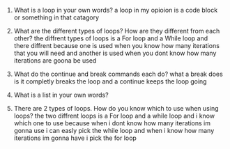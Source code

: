 1. What is a loop in your own words?
a loop in my opioion is a code block or something in that catagory  

2. What are the different types of loops? How are they different from each other?
the diffrent types of loops is a For loop and a While loop and there diffrent because one is used when you know how many iterations that you will need and another is used when you dont know how many iterations are goona be used 

3. What do the continue and break commands each do?
what a break does is it completly breaks the loop and a continue keeps the loop going

4. What is a list in your own words?


5. There are 2 types of loops. How do you know which to use when using loops? 
the two diffrent loops is a For loop and a while loop and i know which one to use because when i dont know how many iterations im gonna use i can easly pick the while loop and when i know how many iterations im gonna have i pick the for loop